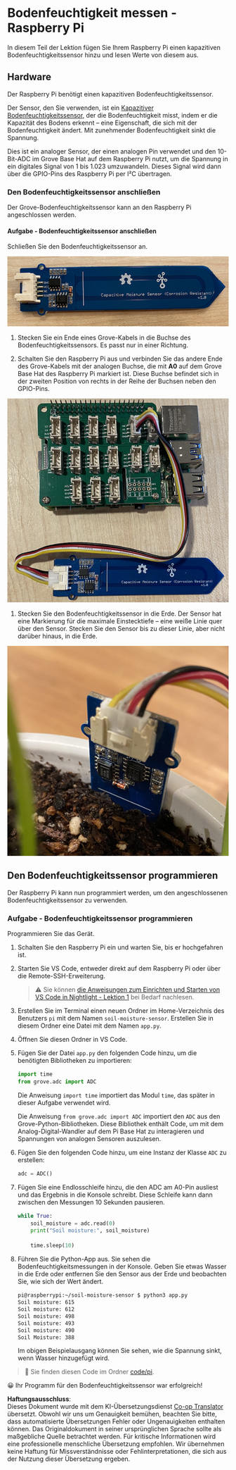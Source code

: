 <!--
CO_OP_TRANSLATOR_METADATA:
{
  "original_hash": "9d4d00a47d5d0f3e6ce42c0d1020064a",
  "translation_date": "2025-08-25T21:41:30+00:00",
  "source_file": "2-farm/lessons/2-detect-soil-moisture/pi-soil-moisture.md",
  "language_code": "de"
}
-->
# Bodenfeuchtigkeit messen - Raspberry Pi

In diesem Teil der Lektion fügen Sie Ihrem Raspberry Pi einen kapazitiven Bodenfeuchtigkeitssensor hinzu und lesen Werte von diesem aus.

## Hardware

Der Raspberry Pi benötigt einen kapazitiven Bodenfeuchtigkeitssensor.

Der Sensor, den Sie verwenden, ist ein [Kapazitiver Bodenfeuchtigkeitssensor](https://www.seeedstudio.com/Grove-Capacitive-Moisture-Sensor-Corrosion-Resistant.html), der die Bodenfeuchtigkeit misst, indem er die Kapazität des Bodens erkennt – eine Eigenschaft, die sich mit der Bodenfeuchtigkeit ändert. Mit zunehmender Bodenfeuchtigkeit sinkt die Spannung.

Dies ist ein analoger Sensor, der einen analogen Pin verwendet und den 10-Bit-ADC im Grove Base Hat auf dem Raspberry Pi nutzt, um die Spannung in ein digitales Signal von 1 bis 1.023 umzuwandeln. Dieses Signal wird dann über die GPIO-Pins des Raspberry Pi per I²C übertragen.

### Den Bodenfeuchtigkeitssensor anschließen

Der Grove-Bodenfeuchtigkeitssensor kann an den Raspberry Pi angeschlossen werden.

#### Aufgabe - Bodenfeuchtigkeitssensor anschließen

Schließen Sie den Bodenfeuchtigkeitssensor an.

![Ein Grove-Bodenfeuchtigkeitssensor](../../../../../translated_images/grove-capacitive-soil-moisture-sensor.e7f0776cce30e78be5cc5a07839385fd6718857f31b5bf5ad3d0c73c83b2f0ef.de.png)

1. Stecken Sie ein Ende eines Grove-Kabels in die Buchse des Bodenfeuchtigkeitssensors. Es passt nur in einer Richtung.

1. Schalten Sie den Raspberry Pi aus und verbinden Sie das andere Ende des Grove-Kabels mit der analogen Buchse, die mit **A0** auf dem Grove Base Hat des Raspberry Pi markiert ist. Diese Buchse befindet sich in der zweiten Position von rechts in der Reihe der Buchsen neben den GPIO-Pins.

![Der Grove-Bodenfeuchtigkeitssensor, angeschlossen an die A0-Buchse](../../../../../translated_images/pi-soil-moisture-sensor.fdd7eb2393792cf6739cacf1985d9f55beda16d372f30d0b5a51d586f978a870.de.png)

1. Stecken Sie den Bodenfeuchtigkeitssensor in die Erde. Der Sensor hat eine Markierung für die maximale Einstecktiefe – eine weiße Linie quer über den Sensor. Stecken Sie den Sensor bis zu dieser Linie, aber nicht darüber hinaus, in die Erde.

![Der Grove-Bodenfeuchtigkeitssensor in der Erde](../../../../../translated_images/soil-moisture-sensor-in-soil.bfad91002bda5e960f8c51ee64b02ee59b32c8c717e3515a2c945f33e614e403.de.png)

## Den Bodenfeuchtigkeitssensor programmieren

Der Raspberry Pi kann nun programmiert werden, um den angeschlossenen Bodenfeuchtigkeitssensor zu verwenden.

### Aufgabe - Bodenfeuchtigkeitssensor programmieren

Programmieren Sie das Gerät.

1. Schalten Sie den Raspberry Pi ein und warten Sie, bis er hochgefahren ist.

1. Starten Sie VS Code, entweder direkt auf dem Raspberry Pi oder über die Remote-SSH-Erweiterung.

    > ⚠️ Sie können [die Anweisungen zum Einrichten und Starten von VS Code in Nightlight - Lektion 1](../../../1-getting-started/lessons/1-introduction-to-iot/pi.md) bei Bedarf nachlesen.

1. Erstellen Sie im Terminal einen neuen Ordner im Home-Verzeichnis des Benutzers `pi` mit dem Namen `soil-moisture-sensor`. Erstellen Sie in diesem Ordner eine Datei mit dem Namen `app.py`.

1. Öffnen Sie diesen Ordner in VS Code.

1. Fügen Sie der Datei `app.py` den folgenden Code hinzu, um die benötigten Bibliotheken zu importieren:

    ```python
    import time
    from grove.adc import ADC
    ```

    Die Anweisung `import time` importiert das Modul `time`, das später in dieser Aufgabe verwendet wird.

    Die Anweisung `from grove.adc import ADC` importiert den `ADC` aus den Grove-Python-Bibliotheken. Diese Bibliothek enthält Code, um mit dem Analog-Digital-Wandler auf dem Pi Base Hat zu interagieren und Spannungen von analogen Sensoren auszulesen.

1. Fügen Sie den folgenden Code hinzu, um eine Instanz der Klasse `ADC` zu erstellen:

    ```python
    adc = ADC()
    ```

1. Fügen Sie eine Endlosschleife hinzu, die den ADC am A0-Pin ausliest und das Ergebnis in die Konsole schreibt. Diese Schleife kann dann zwischen den Messungen 10 Sekunden pausieren.

    ```python
    while True:
        soil_moisture = adc.read(0)
        print("Soil moisture:", soil_moisture)

        time.sleep(10)
    ```

1. Führen Sie die Python-App aus. Sie sehen die Bodenfeuchtigkeitsmessungen in der Konsole. Geben Sie etwas Wasser in die Erde oder entfernen Sie den Sensor aus der Erde und beobachten Sie, wie sich der Wert ändert.

    ```output
    pi@raspberrypi:~/soil-moisture-sensor $ python3 app.py 
    Soil moisture: 615
    Soil moisture: 612
    Soil moisture: 498
    Soil moisture: 493
    Soil moisture: 490
    Soil Moisture: 388
    ```

    Im obigen Beispielausgang können Sie sehen, wie die Spannung sinkt, wenn Wasser hinzugefügt wird.

> 💁 Sie finden diesen Code im Ordner [code/pi](../../../../../2-farm/lessons/2-detect-soil-moisture/code/pi).

😀 Ihr Programm für den Bodenfeuchtigkeitssensor war erfolgreich!

**Haftungsausschluss**:  
Dieses Dokument wurde mit dem KI-Übersetzungsdienst [Co-op Translator](https://github.com/Azure/co-op-translator) übersetzt. Obwohl wir uns um Genauigkeit bemühen, beachten Sie bitte, dass automatisierte Übersetzungen Fehler oder Ungenauigkeiten enthalten können. Das Originaldokument in seiner ursprünglichen Sprache sollte als maßgebliche Quelle betrachtet werden. Für kritische Informationen wird eine professionelle menschliche Übersetzung empfohlen. Wir übernehmen keine Haftung für Missverständnisse oder Fehlinterpretationen, die sich aus der Nutzung dieser Übersetzung ergeben.